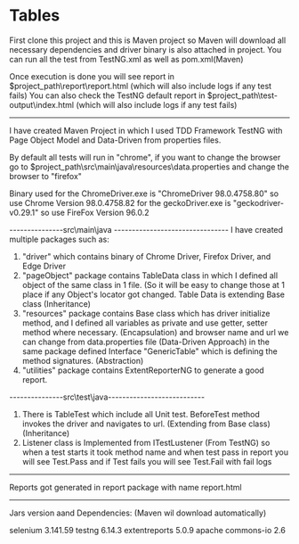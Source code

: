 # Tables
 
 First clone this project and this is Maven project so Maven will download all necessary dependencies and driver binary is also attached in project.
 You can run all the test from TestNG.xml as well as pom.xml(Maven)

  Once execution is done you will see report in $project_path\report\report.html (which will also include logs if any test fails)
  You can also check the TestNG default report in $project_path\test-output\index.html (which will also include logs if any test fails)
 
------------------------------------------------

I have created Maven Project in which I used TDD Framework TestNG with Page Object Model and Data-Driven from properties files.

By default all tests will run in "chrome", if you want to change the browser go to $project_path\src\main\java\resources\data.properties and change the browser to "firefox"

Binary used for the ChromeDriver.exe is "ChromeDriver 98.0.4758.80" so use Chrome Version 98.0.4758.82
            for the geckoDriver.exe is "geckodriver-v0.29.1" so use FireFox Version 96.0.2

---------------src\main\java -------------------------------- 
I have created multiple packages such as:
  1) "driver" which contains binary of Chrome Driver, Firefox Driver, and Edge Driver
  2)  "pageObject" package contains TableData class in which I defined all object of the same class in 1 file. (So it will be easy to change those at 1 place if any Object's locator got changed. Table Data is extending Base class (Inheritance)
  3)  "resources" package contains Base class which has driver initialize method, and I defined all variables as private and use getter, setter method where necessary. (Encapsulation) and browser name and url we can change from data.properties file (Data-Driven Approach)
      in the same package defined Interface "GenericTable" which is defining the method signatures. (Abstraction)
  4)  "utilities" package contains ExtentReporterNG to generate a good report.
  
---------------src\test\java---------------------------
  1) There is TableTest which include all Unit test. BeforeTest method invokes the driver and navigates to url. (Extending from Base class) (Inheritance)
  2) Listener class is Implemented from ITestLustener (From TestNG) so when a test starts it took method name and when test pass in report you will see Test.Pass and if Test fails you will see Test.Fail with fail logs
  
  ------------------
  
  Reports got generated in report package with name report.html
  
  -------------------------------

Jars version aand Dependencies: (Maven wil download automatically)

selenium 3.141.59
testng 6.14.3
extentreports 5.0.9
apache commons-io 2.6

